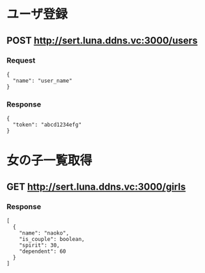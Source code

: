 # ユーザ登録

## POST http://sert.luna.ddns.vc:3000/users

### Request

```
{
  "name": "user_name"
}
```

### Response

```
{
  "token": "abcd1234efg"
}
```

# 女の子一覧取得

## GET http://sert.luna.ddns.vc:3000/girls

### Response

```
[
  {
    "name": "naoko",
    "is_couple": boolean,
    "spirit": 30,
    "dependent": 60
  }
]
```
